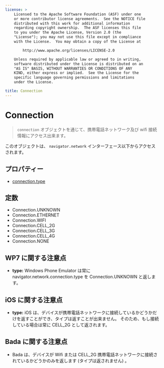 ```yaml
---
license: >
    Licensed to the Apache Software Foundation (ASF) under one
    or more contributor license agreements.  See the NOTICE file
    distributed with this work for additional information
    regarding copyright ownership.  The ASF licenses this file
    to you under the Apache License, Version 2.0 (the
    "License"); you may not use this file except in compliance
    with the License.  You may obtain a copy of the License at

        http://www.apache.org/licenses/LICENSE-2.0

    Unless required by applicable law or agreed to in writing,
    software distributed under the License is distributed on an
    "AS IS" BASIS, WITHOUT WARRANTIES OR CONDITIONS OF ANY
    KIND, either express or implied.  See the License for the
    specific language governing permissions and limitations
    under the License.

title: Connection
---
```


Connection
==========

> `connection` オブジェクトを通じて、携帯電話ネットワーク及び wifi 接続情報にアクセス出来ます。

このオブジェクトは、 `navigator.network` インターフェース以下からアクセスされます。

プロパティー
----------

- [connection.type](connection.type.html)

定数
---------

- Connection.UNKNOWN
- Connection.ETHERNET
- Connection.WIFI
- Connection.CELL_2G
- Connection.CELL_3G
- Connection.CELL_4G
- Connection.NONE

WP7 に関する注意点
---------

- __type:__
Windows Phone Emulator は常に navigator.network.connection.type を Connection.UNKNOWN と返します。

iOS に関する注意点
---------

- __type:__
iOS は、デバイスが携帯電話ネットワークに接続しているかどうかだけを返すことができ、タイプは返すことが出来ません。
そのため、もし接続している場合は常に CELL_2G として返されます。

Bada に関する注意点
----------
- Bada は、デバイスが Wifi または CELL_2G 携帯電話ネットワークに接続されているかどうかのみを返します (タイプは返されません) 。
